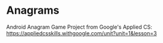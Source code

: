 # Anagrams

Android Anagram Game
Project from Google's Applied CS: https://appliedcsskills.withgoogle.com/unit?unit=1&lesson=3
